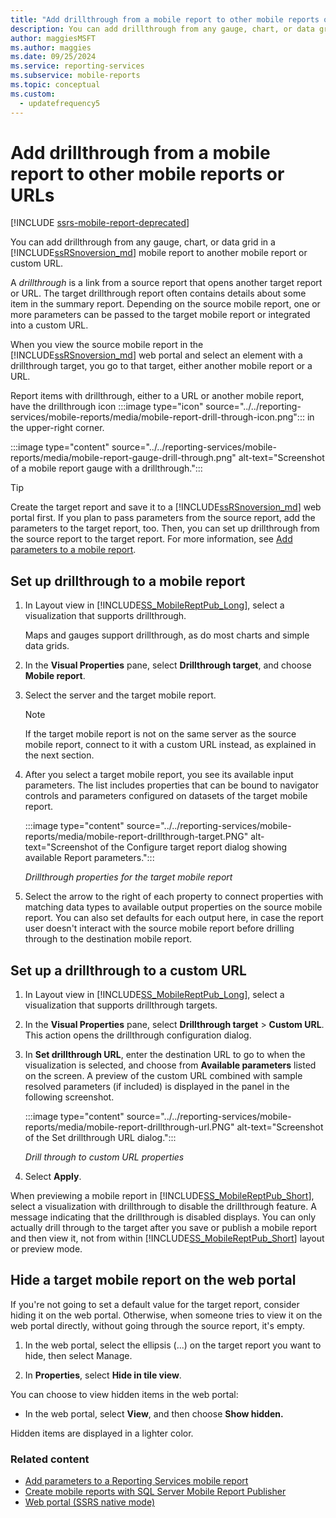 ```yaml
---
title: "Add drillthrough from a mobile report to other mobile reports or URLs"
description: You can add drillthrough from any gauge, chart, or data grid in a Reporting Services mobile report to another mobile report or custom URL.
author: maggiesMSFT
ms.author: maggies
ms.date: 09/25/2024
ms.service: reporting-services
ms.subservice: mobile-reports
ms.topic: conceptual
ms.custom:
  - updatefrequency5
---
```

# Add drillthrough from a mobile report to other mobile reports or URLs

[!INCLUDE [ssrs-mobile-report-deprecated](../../includes/ssrs-mobile-report-deprecated.md)]

You can add drillthrough from any gauge, chart, or data grid in a [!INCLUDE[ssRSnoversion_md](../../includes/ssrsnoversion-md.md)] mobile report to another mobile report or custom URL. 

A *drillthrough*  is a link from a source report that opens another target report or URL. The target drillthrough report often contains details about some item in the summary report. Depending on the source mobile report, one or more parameters can be passed to the target mobile report or integrated into a custom URL.  
  
When you view the source mobile report in the [!INCLUDE[ssRSnoversion_md](../../includes/ssrsnoversion-md.md)] web portal and select an element with a drillthrough target, you go to that target, either another mobile report or a URL.  

Report items with drillthrough, either to a URL or another mobile report, have the drillthrough icon :::image type="icon" source="../../reporting-services/mobile-reports/media/mobile-report-drill-through-icon.png"::: in the upper-right corner.

:::image type="content" source="../../reporting-services/mobile-reports/media/mobile-report-gauge-drill-through.png" alt-text="Screenshot of a mobile report gauge with a drillthrough.":::

> [!TIP]  
> Create the target report and save it to a [!INCLUDE[ssRSnoversion_md](../../includes/ssrsnoversion-md.md)] web portal first. If you plan to pass parameters from the source report, add the parameters to the target report, too. Then, you can set up drillthrough from the source report to the target report. For more information, see [Add parameters to a mobile report](../../reporting-services/mobile-reports/add-parameters-to-a-mobile-report-reporting-services.md).
 
## Set up drillthrough to a mobile report  

1. In Layout view in [!INCLUDE[SS_MobileReptPub_Long](../../includes/ss-mobilereptpub-long.md)], select a visualization that supports drillthrough.   

   Maps and gauges support drillthrough, as do most charts and simple data grids.
   
2. In the **Visual Properties** pane, select **Drillthrough target**, and choose **Mobile report**.  
3. Select the server and the target mobile report.  

    > [!Note]
    > If the target mobile report is not on the same server as the source mobile report, connect to it with a custom URL instead, as explained in the next section.  
 
4. After you select a target mobile report, you see its available input parameters. The list includes properties that can be bound to navigator controls and parameters configured on datasets of the target mobile report.  

   :::image type="content" source="../../reporting-services/mobile-reports/media/mobile-report-drillthrough-target.PNG" alt-text="Screenshot of the Configure target report dialog showing available Report parameters.":::

   
   *Drillthrough properties for the target mobile report*  
  
5. Select the arrow to the right of each property to connect properties with matching data types to available output properties on the source mobile report. You can also set defaults for each output here, in case the report user doesn't interact with the source mobile report before drilling through to the destination mobile report.  
  
## Set up a drillthrough to a custom URL  
  
1. In Layout view in [!INCLUDE[SS_MobileReptPub_Long](../../includes/ss-mobilereptpub-long.md)], select a visualization that supports drillthrough targets.    
1. In the **Visual Properties** pane, select **Drillthrough target** > **Custom URL**.  This action opens the drillthrough configuration dialog.  
  
1. In **Set drillthrough URL**, enter the destination URL to go to when the visualization is selected, and choose from **Available parameters** listed on the screen. A preview of the custom URL combined with sample resolved parameters (if included) is displayed in the panel in the following screenshot.  
  
   :::image type="content" source="../../reporting-services/mobile-reports/media/mobile-report-drillthrough-url.PNG" alt-text="Screenshot of the Set drillthrough URL dialog.":::
  
   *Drill through to custom URL properties*  
  
1. Select **Apply**.  
  
When previewing a mobile report in [!INCLUDE[SS_MobileReptPub_Short](../../includes/ss-mobilereptpub-short.md)], select a visualization with drillthrough to disable the drillthrough feature. A message indicating that the drillthrough is disabled displays. You can only actually drill through to the target after you save or publish a mobile report and then view it, not from within [!INCLUDE[SS_MobileReptPub_Short](../../includes/ss-mobilereptpub-short.md)] layout or preview mode.  

## Hide a target mobile report on the web portal
If you're not going to set a default value for the target report, consider hiding it on the web portal. Otherwise, when someone tries to view it on the web portal directly, without going through the source report, it's empty.

1. In the web portal, select the ellipsis (...) on the target report you want to hide, then select Manage.

1. In **Properties**, select **Hide in tile view**.

You can choose to view hidden items in the web portal: 

* In the web portal, select **View**, and then choose **Show hidden.** 

Hidden items are displayed in a lighter color.
    
### Related content
 
* [Add parameters to a Reporting Services mobile report](../../reporting-services/mobile-reports/add-parameters-to-a-mobile-report-reporting-services.md)
* [Create mobile reports with SQL Server Mobile Report Publisher](../../reporting-services/mobile-reports/create-mobile-reports-with-sql-server-mobile-report-publisher.md) 
* [Web portal (SSRS native mode)](../../reporting-services/web-portal-ssrs-native-mode.md)

